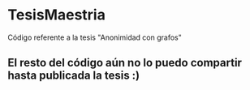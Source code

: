 # TesisMaestria
Código referente a la tesis "Anonimidad con grafos"
## El resto del código aún no lo puedo compartir hasta publicada la tesis :)
